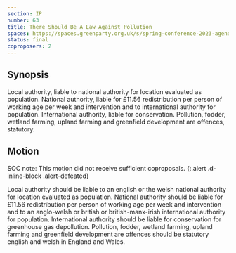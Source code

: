 ```yaml
---
section: IP
number: 63
title: There Should Be A Law Against Pollution
spaces: https://spaces.greenparty.org.uk/s/spring-conference-2023-agenda-forum/?contentId=116478
status: final
coproposers: 2
---
```

## Synopsis
Local authority, liable to national authority for location evaluated as population. National authority, liable for £11.56 redistribution per person of working age per week and intervention and to international authority for population. International authority, liable for conservation. Pollution, fodder, wetland farming, upland farming and greenfield development are offences, statutory.

## Motion
SOC note: This motion did not receive sufficient coproposals.
{:.alert .d-inline-block .alert-defeated}

Local authority should be liable to an english or the welsh national authority for location evaluated as population. National authority should be liable for £11.56 redistribution per person of working age per week and intervention and to an anglo-welsh or british or british-manx-irish international authority for population. International authority should be liable for conservation for greenhouse gas depollution. Pollution, fodder, wetland farming, upland farming and greenfield development are offences should be statutory english and welsh in England and Wales.
